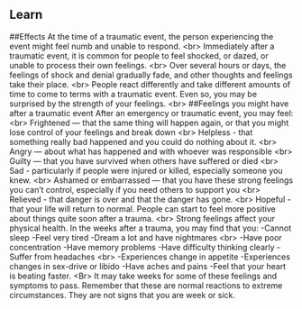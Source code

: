 
## Learn

##Effects
At the time of a traumatic event, the person experiencing the event might feel numb and unable to respond.
&lt;br&gt;
Immediately after a traumatic event, it is common for people to feel shocked, or dazed, or unable to process their own feelings.
&lt;br&gt;
Over several hours or days, the feelings of shock and denial gradually fade, and other thoughts and feelings take their place.
&lt;br&gt;
People react differently and take different amounts of time to come to terms with a traumatic event. Even so, you may be surprised by the strength of your feelings.
&lt;br&gt;
##Feelings you might have after a traumatic event
After an emergency or traumatic event, you may feel:
&lt;br&gt;
Frightened — that the same thing will happen again, or that you might lose control of your feelings and break down
&lt;br&gt;
Helpless - that something really bad happened and you could do nothing about it. 
&lt;br&gt;
Angry — about what has happened and with whoever was responsible
&lt;br&gt;
Guilty — that you have survived when others have suffered or died
&lt;br&gt;
Sad - particularly if people were injured or killed, especially someone you knew.
&lt;br&gt;
Ashamed or embarrassed — that you have these strong feelings you can’t control, especially if you need others to support you
&lt;br&gt;
Relieved - that danger is over and that the danger has gone.
&lt;br&gt;
Hopeful - that your life will return to normal. People can start to feel more positive about things quite soon after a trauma.
&lt;br&gt;
Strong feelings affect your physical health. In the weeks after a trauma, you may find that you:
-Cannot sleep
-Feel very tired
-Dream a lot and have nightmares
&lt;br&gt;
-Have poor concentration
-Have memory problems
-Have difficulty thinking clearly
-Suffer from headaches
&lt;br&gt;
-Experiences change in appetite
-Experiences changes in sex-drive or libido
-Have aches and pains
-Feel that your heart is beating faster.
&lt;Br&gt;
It may take weeks for some of these feelings and symptoms to pass. Remember that these are normal reactions to extreme circumstances. They are not signs that you are week or sick.